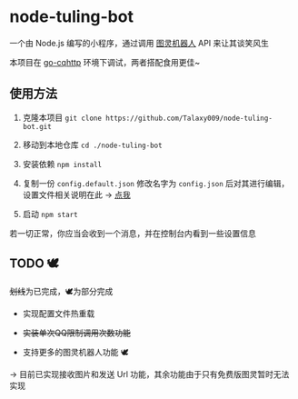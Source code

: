 # node-tuling-bot

一个由 Node.js 编写的小程序，通过调用 [图灵机器人](http://www.turingapi.com/) API 来让其谈笑风生

本项目在 [go-cqhttp](https://github.com/Mrs4s/go-cqhttp) 环境下调试，两者搭配食用更佳~

## 使用方法

1. 克隆本项目 `git clone https://github.com/Talaxy009/node-tuling-bot.git`

2. 移动到本地仓库 `cd ./node-tuling-bot`

3. 安装依赖 `npm install`

4. 复制一份 `config.default.json` 修改名字为 `config.json` 后对其进行编辑，设置文件相关说明在此 → [点我](https://github.com/Talaxy009/node-tuling-bot/blob/master/docs/config.md)

5. 启动 `npm start`

若一切正常，你应当会收到一个消息，并在控制台内看到一些设置信息

## TODO 🕊

~~划线~~为已完成，🕊为部分完成

- 实现配置文件热重载

- ~~实装单次QQ限制调用次数功能~~

- 支持更多的图灵机器人功能 🕊

→ 目前已实现接收图片和发送 Url 功能，其余功能由于只有免费版图灵暂时无法实现
